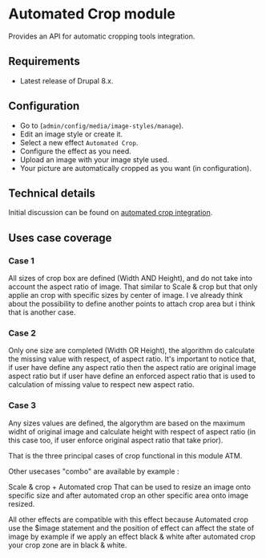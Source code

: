 # Automated Crop module

Provides an API for automatic cropping tools integration.

## Requirements

* Latest release of Drupal 8.x.

## Configuration

* Go to (`admin/config/media/image-styles/manage`).
* Edit an image style or create it.
* Select a new effect `Automated Crop`.
* Configure the effect as you need.
* Upload an image with your image style used.
* Your picture are automatically cropped as you want (in configuration). 

## Technical details

Initial discussion can be found on [automated crop integration].

[automated crop integration]: https://www.drupal.org/node/2830768

## Uses case coverage

### Case 1 

All sizes of crop box are defined (Width AND Height), and do not take into account the aspect ratio of image.
That similar to Scale & crop but that only applie an crop with specific sizes by center of image. I ve already think about the possibility to define another points to attach crop area but i think that is another case.

### Case 2

Only one size are completed (Width OR Height), the algorithm do calculate the missing value with respect, of aspect ratio.
It's important to notice that, if user have define any aspect ratio then the aspect ratio are original image aspect ratio but if user have define an enforced aspect ratio that is used to calculation of missing value to respect new aspect ratio.

### Case 3

Any sizes values are defined, the algorythm are based on the maximum widht of original image and calculate height with
respect of aspect ratio (in this case too, if user enforce original aspect ratio that take prior).

That is the three principal cases of crop functional in this module ATM. 

Other usecases "combo" are available by example :

Scale & crop + Automated crop
That can be used to resize an image onto specific size and after automated crop an other specific area onto image resized.

All other effects are compatible with this effect because Automated crop use the $image statement and the position of
effect can affect the state of image by example if we apply an effect black & white after automated crop your crop zone are in black & white.

